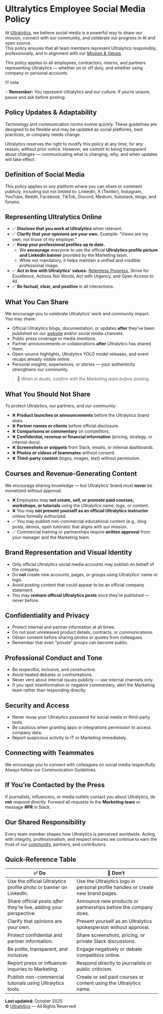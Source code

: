 # Ultralytics Employee Social Media Policy

At [Ultralytics](https://www.ultralytics.com/), we believe social media is a powerful way to share our mission, connect with our community, and celebrate our progress in AI and open source.  
This policy ensures that all team members represent Ultralytics responsibly, professionally, and in alignment with our [Mission & Values](https://handbook.ultralytics.com/mission-and-values).

This policy applies to all employees, contractors, interns, and partners representing Ultralytics — whether on or off duty, and whether using company or personal accounts.

!!! note

  💡 **Remember:** You represent Ultralytics and our culture. If you’re unsure, pause and ask before posting.

## Policy Updates & Adaptability
Technology and communication norms evolve quickly. These guidelines are designed to be flexible and may be updated as social platforms, best practices, or company needs change.  

Ultralytics reserves the right to modify this policy at any time, for any reason, without prior notice. However, we commit to being transparent about changes — communicating what is changing, why, and when updates will take effect.

## Definition of Social Media
This policy applies to any platform where you can share or comment publicly, including but not limited to: LinkedIn, X (Twitter), Instagram, YouTube, Reddit, Facebook, TikTok, Discord, Medium, Substack, blogs, and forums.

## Representing Ultralytics Online
- ✅ **Disclose that you work at Ultralytics** when relevant.  
- ✅ **Clarify that your opinions are your own.** Example: “Views are my own, not those of my employer.”  
- ✅ **Keep your professional profiles up to date.**  
  - We **encourage** everyone to use the official **Ultralytics profile picture and LinkedIn banner** provided by the Marketing team.  
  - While not mandatory, it helps maintain a unified and credible professional image.  
- ✅ **Act in line with Ultralytics’ values:** [Relentless Progress](https://handbook.ultralytics.com/mission-and-values), Strive for Excellence, Actions Not Words, Act with Urgency, and Open Access to All.  
- ✅ **Be factual, clear, and positive** in all interactions.  

## What You Can Share
We encourage you to celebrate Ultralytics’ work and community impact. You may share:
- Official Ultralytics blogs, documentation, or updates **after** they’ve been published on our [website](https://www.ultralytics.com/) and/or social media channels.   
- Public press coverage or media mentions.  
- Partner announcements or collaborations **after** Ultralytics has shared them.  
- Open-source highlights, Ultralytics YOLO model releases, and event recaps already visible online.  
- Personal insights, experiences, or stories — your authenticity strengthens our community.  

> 💬 *When in doubt, confirm with the Marketing team before posting.*

## What You Should Not Share
To protect Ultralytics, our partners, and our community:
- ❌ **Product launches or announcements** before the Ultralytics brand does.  
- ❌ **Partner names or clients** before official disclosure.  
- ❌ **Comparisons or commentary** on competitors.  
- ❌ **Confidential, revenue or financial information** (pricing, strategy, or internal docs).  
- ❌ **Screenshots or snippets** from Slack, emails, or internal dashboards.  
- ❌ **Photos or videos of teammates** without consent.  
- ❌ **Third-party content** (logos, images, text) without permission.

## Courses and Revenue-Generating Content
We encourage sharing knowledge — but Ultralytics’ brand must **never** be monetized without approval.  
- ❌ Employees may **not create, sell, or promote paid courses, workshops, or tutorials** using the *Ultralytics* name, logo, or content.  
- ❌ You may **not present yourself as an official Ultralytics instructor** unless formally authorized.  
- ✅ You may publish non-commercial educational content (e.g., blog posts, demos, open tutorials) that aligns with our mission.  
- ✅ Commercial training or partnerships require **written approval** from your manager and the Marketing team.

## Brand Representation and Visual Identity
- Only official Ultralytics social media accounts may publish on behalf of the company.  
- Do **not** create new accounts, pages, or groups using Ultralytics’ name or logo.  
- Avoid posting content that could appear to be an official company statement.  
- You may **reshare official Ultralytics posts** once they’re published — never before.

## Confidentiality and Privacy
- Protect internal and partner information at all times.  
- Do not post unreleased product details, contracts, or communications.  
- Obtain consent before sharing photos or quotes from colleagues.  
- Remember that even “private” groups can become public.  

## Professional Conduct and Tone
- Be respectful, inclusive, and constructive.  
- Avoid heated debates or confrontations.  
- Never vent about internal issues publicly — use internal channels only.
- If you spot misinformation or negative commentary, alert the Marketing team rather than responding directly.

## Security and Access
- Never reuse your Ultralytics password for social media or third-party tools.  
- Be cautious when granting apps or integrations permission to access company data.  
- Report suspicious activity to IT or Marketing immediately.

## Connecting with Teammates
We encourage you to connect with colleagues on social media respectfully.  
Always follow our Communication Guidelines.

## If You’re Contacted by the Press
If journalists, influencers, or media outlets contact you about Ultralytics, do **not** respond directly. Forward all requests to the **Marketing team** or message **#PR** in Slack.

## Our Shared Responsibility
Every team member shapes how Ultralytics is perceived worldwide. Acting with integrity, professionalism, and respect ensures we continue to earn the trust of our [community](https://www.ultralytics.com/community), partners, and contributors.

## Quick-Reference Table

| ✅ **Do** | 🚫 **Don’t** |
|------------|--------------|
| Use the official Ultralytics profile photo or banner on LinkedIn. | Use the Ultralytics logo in personal profile handles or create new brand pages. |
| Share official posts *after* they’re live, adding your perspective. | Announce new products or partnerships before the company does. |
| Clarify that opinions are your own. | Present yourself as an Ultralytics spokesperson without approval. |
| Protect confidential and partner information. | Share screenshots, pricing, or private Slack discussions. |
| Be polite, transparent, and inclusive. | Engage negatively or debate competitors online. |
| Report press or influencer inquiries to Marketing. | Respond directly to journalists or public criticism. |
| Publish non-commercial tutorials using Ultralytics tools. | Create or sell paid courses or content using the Ultralytics name. |

**Last updated:** October 2025  
© [Ultralytics](https://www.ultralytics.com/) — All Rights Reserved
